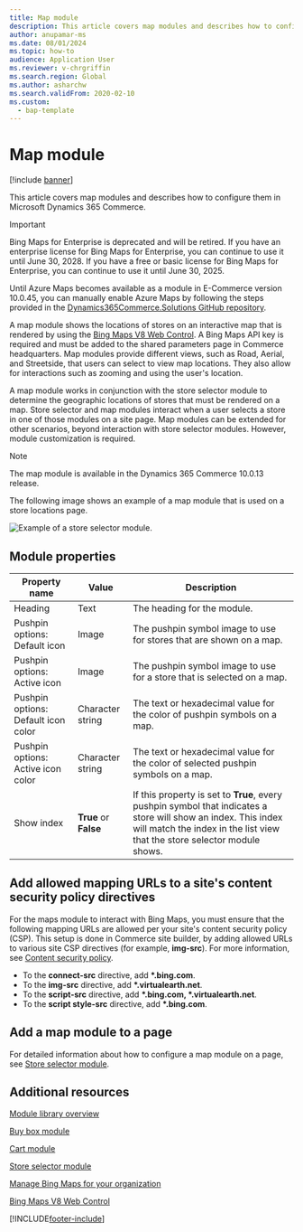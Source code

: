 ```yaml
---
title: Map module
description: This article covers map modules and describes how to configure them in Microsoft Dynamics 365 Commerce.
author: anupamar-ms
ms.date: 08/01/2024
ms.topic: how-to
audience: Application User
ms.reviewer: v-chrgriffin
ms.search.region: Global
ms.author: asharchw
ms.search.validFrom: 2020-02-10
ms.custom: 
  - bap-template
---
```


# Map module

[!include [banner](includes/banner.md)]

This article covers map modules and describes how to configure them in Microsoft Dynamics 365 Commerce.

> [!IMPORTANT]
> Bing Maps for Enterprise is deprecated and will be retired. If you have an enterprise license for Bing Maps for Enterprise, you can continue to use it until June 30, 2028. If you have a free or basic license for Bing Maps for Enterprise, you can continue to use it until June 30, 2025.
>
> Until Azure Maps becomes available as a module in E-Commerce version 10.0.45, you can manually enable Azure Maps by following the steps provided in the [Dynamics365Commerce.Solutions GitHub repository](https://github.com/microsoft/Dynamics365Commerce.Solutions/tree/release/9.54/src/OnlineSDK/Extensibility%20Samples/AzureMaps).

A map module shows the locations of stores on an interactive map that is rendered by using the [Bing Maps V8 Web Control](/bingmaps/v8-web-control/). A Bing Maps API key is required and must be added to the shared parameters page in Commerce headquarters. Map modules provide different views, such as Road, Aerial, and Streetside, that users can select to view map locations. They also allow for interactions such as zooming and using the user's location.

A map module works in conjunction with the store selector module to determine the geographic locations of stores that must be rendered on a map. Store selector and map modules interact when a user selects a store in one of those modules on a site page. Map modules can be extended for other scenarios, beyond interaction with store selector modules. However, module customization is required.

> [!NOTE]
> The map module is available in the Dynamics 365 Commerce 10.0.13 release.

The following image shows an example of a map module that is used on a store locations page.

![Example of a store selector module.](./media/ecommerce-Storelocator.PNG)

## Module properties

| Property name             | Value                 | Description |
|---------------------------|-----------------------|-------------|
| Heading | Text | The heading for the module. |
| Pushpin options: Default icon | Image | The pushpin symbol image to use for stores that are shown on a map. |
| Pushpin options: Active icon | Image | The pushpin symbol image to use for a store that is selected on a map. |
| Pushpin options: Default icon color | Character string | The text or hexadecimal value for the color of pushpin symbols on a map. |
| Pushpin options: Active icon color | Character string | The text or hexadecimal value for the color of selected pushpin symbols on a map. |
| Show index | **True** or **False** | If this property is set to **True**, every pushpin symbol that indicates a store will show an index. This index will match the index in the list view that the store selector module shows. |

## Add allowed mapping URLs to a site's content security policy directives

For the maps module to interact with Bing Maps, you must ensure that the following mapping URLs are allowed per your site's content security policy (CSP). This setup is done in Commerce site builder, by adding allowed URLs to various site CSP directives (for example, **img-src**). For more information, see [Content security policy](dev-itpro/manage-csp.md).

- To the **connect-src** directive, add **&#42;.bing.com**.
- To the **img-src** directive, add **&#42;.virtualearth.net**.
- To the **script-src** directive, add **&#42;.bing.com, &#42;.virtualearth.net**.
- To the **script style-src** directive, add **&#42;.bing.com**.

## Add a map module to a page

For detailed information about how to configure a map module on a page, see [Store selector module](store-selector.md).

## Additional resources

[Module library overview](starter-kit-overview.md)

[Buy box module](add-buy-box.md)

[Cart module](add-cart-module.md)

[Store selector module](store-selector.md)

[Manage Bing Maps for your organization](./dev-itpro/manage-bing-maps.md)

[Bing Maps V8 Web Control](/bingmaps/v8-web-control/)

[!INCLUDE[footer-include](../includes/footer-banner.md)]
